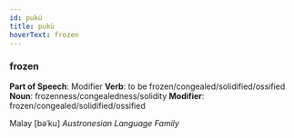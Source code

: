 ```yaml
---
id: pukü
title: pukü
hoverText: frozen
---
```


### frozen

**Part of Speech**: Modifier
**Verb**: to be frozen/congealed/solidified/ossified
**Noun**: frozenness/congealedness/solidity
**Modifier**: frozen/congealed/solidified/ossified

Malay [bəˈku]
*Austronesian Language Family*